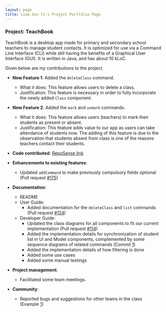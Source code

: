 ```yaml
---
layout: page
title: Liew Xin Yi's Project Portfolio Page
---
```


### Project: TeachBook

TeachBook is a desktop app made for primary and secondary school teachers to manage student contacts. It is optimized for use via a Command Line Interface (CLI) while still having the benefits of a Graphical User Interface (GUI). It is written in Java, and has about 10 kLoC.

Given below are my contributions to the project.

* **New Feature 1**: Added the `deleteClass` command.
    * What it does: This feature allows users to delete a class.
    * Justification: This feature is necessary in order to fully incorporate the newly added `Class` component.

* **New Feature 2**: Added the `mark` and `unmark` commands.
    * What it does: This feature allows users (teachers) to mark their students as present or absent.
    * Justification: This feature adds value to our app as users can take attendance of students now. The adding of this feature is due to the observation that students absent from class is one of the reasons teachers contact their students.

* **Code contributed**: [RepoSense link](https://nus-cs2103-ay2122s1.github.io/tp-dashboard/?search=xyliew25&sort=groupTitle&sortWithin=title&timeframe=commit&mergegroup=&groupSelect=groupByRepos&breakdown=true&checkedFileTypes=docs~functional-code~test-code~other&since=2021-09-17&tabOpen=false)

* **Enhancements to existing features**:
    * Updated `addCommand` to make previously compulsory fields optional (Pull request [\#175](https://github.com/AY2122S1-CS2103T-W10-2/tp/pull/175))

* **Documentation**:
    * README
    * User Guide:
        * Added documentation for the `deleteClass` and `list` commands (Pull request [\#124](https://github.com/AY2122S1-CS2103T-W10-2/tp/pull/124))
    * Developer Guide:
        * Updated the class diagrams for all components to fit our current implementation (Pull request [\#114](https://github.com/AY2122S1-CS2103T-W10-2/tp/pull/114))
        * Added the implementation details for synchronization of student list in Ui and Model components, complemented by some sequence diagrams of related commands (Commit [1](https://github.com/AY2122S1-CS2103T-W10-2/tp/commit/e17325ba1e7fdf30c9a17ab2381f7e265d01260a))
        * Added the implementation details of how filtering is done
        * Added some use cases
        * Added some manual testings

* **Project management**:
    * Facilitated some team meetings.

* **Community**:
    * Reported bugs and suggestions for other teams in the class (Example [1](https://github.com/xyliew25/ped/issues))
